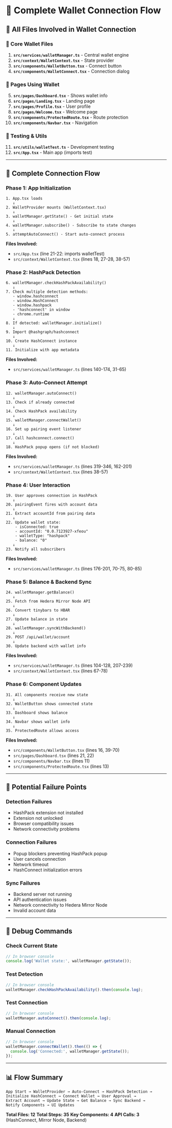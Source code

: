 # 🔄 Complete Wallet Connection Flow

## 📁 **All Files Involved in Wallet Connection**

### **🎯 Core Wallet Files**
1. **`src/services/walletManager.ts`** - Central wallet engine
2. **`src/context/WalletContext.tsx`** - State provider
3. **`src/components/WalletButton.tsx`** - Connect button
4. **`src/components/WalletConnect.tsx`** - Connection dialog

### **📱 Pages Using Wallet**
5. **`src/pages/Dashboard.tsx`** - Shows wallet info
6. **`src/pages/Landing.tsx`** - Landing page
7. **`src/pages/Profile.tsx`** - User profile
8. **`src/pages/Welcome.tsx`** - Welcome page
9. **`src/components/ProtectedRoute.tsx`** - Route protection
10. **`src/components/Navbar.tsx`** - Navigation

### **🧪 Testing & Utils**
11. **`src/utils/walletTest.ts`** - Development testing
12. **`src/App.tsx`** - Main app (imports test)

---

## 🔄 **Complete Connection Flow**

### **Phase 1: App Initialization**

```
1. App.tsx loads
   ↓
2. WalletProvider mounts (WalletContext.tsx)
   ↓
3. walletManager.getState() - Get initial state
   ↓
4. walletManager.subscribe() - Subscribe to state changes
   ↓
5. attemptAutoConnect() - Start auto-connect process
```

**Files Involved:**
- `src/App.tsx` (line 21-22: imports walletTest)
- `src/context/WalletContext.tsx` (lines 18, 27-28, 38-57)

### **Phase 2: HashPack Detection**

```
6. walletManager.checkHashPackAvailability()
   ↓
7. Check multiple detection methods:
   - window.hashconnect
   - window.HashConnect  
   - window.hashpack
   - 'hashconnect' in window
   - chrome.runtime
   ↓
8. If detected: walletManager.initialize()
   ↓
9. Import @hashgraph/hashconnect
   ↓
10. Create HashConnect instance
   ↓
11. Initialize with app metadata
```

**Files Involved:**
- `src/services/walletManager.ts` (lines 140-174, 31-65)

### **Phase 3: Auto-Connect Attempt**

```
12. walletManager.autoConnect()
   ↓
13. Check if already connected
   ↓
14. Check HashPack availability
   ↓
15. walletManager.connectWallet()
   ↓
16. Set up pairing event listener
   ↓
17. Call hashconnect.connect()
   ↓
18. HashPack popup opens (if not blocked)
```

**Files Involved:**
- `src/services/walletManager.ts` (lines 319-346, 162-201)
- `src/context/WalletContext.tsx` (lines 38-57)

### **Phase 4: User Interaction**

```
19. User approves connection in HashPack
   ↓
20. pairingEvent fires with account data
   ↓
21. Extract accountId from pairing data
   ↓
22. Update wallet state:
    - isConnected: true
    - accountId: "0.0.7123927-xfeou"
    - walletType: "hashpack"
    - balance: "0"
   ↓
23. Notify all subscribers
```

**Files Involved:**
- `src/services/walletManager.ts` (lines 176-201, 70-75, 80-85)

### **Phase 5: Balance & Backend Sync**

```
24. walletManager.getBalance()
   ↓
25. Fetch from Hedera Mirror Node API
   ↓
26. Convert tinybars to HBAR
   ↓
27. Update balance in state
   ↓
28. walletManager.syncWithBackend()
   ↓
29. POST /api/wallet/account
   ↓
30. Update backend with wallet info
```

**Files Involved:**
- `src/services/walletManager.ts` (lines 104-128, 207-239)
- `src/context/WalletContext.tsx` (lines 67-78)

### **Phase 6: Component Updates**

```
31. All components receive new state
   ↓
32. WalletButton shows connected state
   ↓
33. Dashboard shows balance
   ↓
34. Navbar shows wallet info
   ↓
35. ProtectedRoute allows access
```

**Files Involved:**
- `src/components/WalletButton.tsx` (lines 16, 39-70)
- `src/pages/Dashboard.tsx` (lines 21, 22)
- `src/components/Navbar.tsx` (lines 11)
- `src/components/ProtectedRoute.tsx` (lines 13)

---

## 🐛 **Potential Failure Points**

### **Detection Failures**
- HashPack extension not installed
- Extension not unlocked
- Browser compatibility issues
- Network connectivity problems

### **Connection Failures**
- Popup blockers preventing HashPack popup
- User cancels connection
- Network timeout
- HashConnect initialization errors

### **Sync Failures**
- Backend server not running
- API authentication issues
- Network connectivity to Hedera Mirror Node
- Invalid account data

---

## 🔧 **Debug Commands**

### **Check Current State**
```typescript
// In browser console
console.log('Wallet state:', walletManager.getState());
```

### **Test Detection**
```typescript
// In browser console
walletManager.checkHashPackAvailability().then(console.log);
```

### **Test Connection**
```typescript
// In browser console
walletManager.autoConnect().then(console.log);
```

### **Manual Connection**
```typescript
// In browser console
walletManager.connectWallet().then(() => {
  console.log('Connected:', walletManager.getState());
});
```

---

## 📊 **Flow Summary**

```
App Start → WalletProvider → Auto-Connect → HashPack Detection → 
Initialize HashConnect → Connect Wallet → User Approval → 
Extract Account → Update State → Get Balance → Sync Backend → 
Notify Components → UI Updates
```

**Total Files: 12**
**Total Steps: 35**
**Key Components: 4**
**API Calls: 3** (HashConnect, Mirror Node, Backend)
